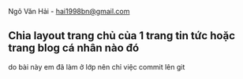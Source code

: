 Ngô Văn Hải - hai1998bn@gmail.com

Chia layout trang chủ của 1 trang tin tức hoặc trang blog cá nhân nào đó
----- 
do bài này em đã làm ở lớp nên chỉ việc commit lên git
